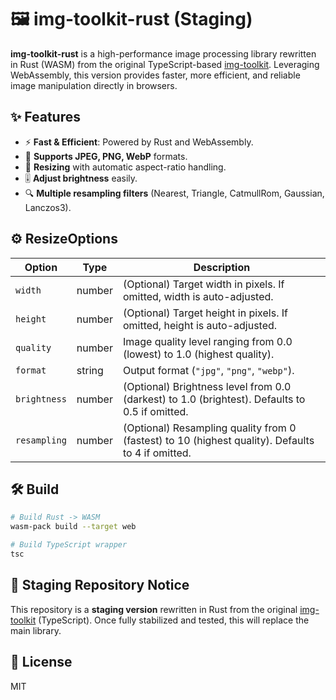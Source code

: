 # 🖼️ img-toolkit-rust (Staging)

**img-toolkit-rust** is a high-performance image processing library rewritten in Rust (WASM) from the original TypeScript-based [img-toolkit](https://github.com/2YH02/img-toolkit). Leveraging WebAssembly, this version provides faster, more efficient, and reliable image manipulation directly in browsers.

## ✨ Features

- ⚡ **Fast & Efficient**: Powered by Rust and WebAssembly.
- 📸 **Supports JPEG, PNG, WebP** formats.
- 📐 **Resizing** with automatic aspect-ratio handling.
- 🎚️ **Adjust brightness** easily.
- 🔍 **Multiple resampling filters** (Nearest, Triangle, CatmullRom, Gaussian, Lanczos3).

## ⚙️ ResizeOptions

| Option       | Type   | Description                                                                                       |
| ------------ | ------ | ------------------------------------------------------------------------------------------------- |
| `width`      | number | (Optional) Target width in pixels. If omitted, width is auto-adjusted.                            |
| `height`     | number | (Optional) Target height in pixels. If omitted, height is auto-adjusted.                          |
| `quality`    | number | Image quality level ranging from 0.0 (lowest) to 1.0 (highest quality).                           |
| `format`     | string | Output format (`"jpg"`, `"png"`, `"webp"`).                                                       |
| `brightness` | number | (Optional) Brightness level from 0.0 (darkest) to 1.0 (brightest). Defaults to 0.5 if omitted.    |
| `resampling` | number | (Optional) Resampling quality from 0 (fastest) to 10 (highest quality). Defaults to 4 if omitted. |

## 🛠️ Build

```bash
# Build Rust -> WASM
wasm-pack build --target web

# Build TypeScript wrapper
tsc
```

## 🚧 Staging Repository Notice

This repository is a **staging version** rewritten in Rust from the original [img-toolkit](https://github.com/2YH02/img-toolkit) (TypeScript). Once fully stabilized and tested, this will replace the main library.

## 📄 License

MIT
